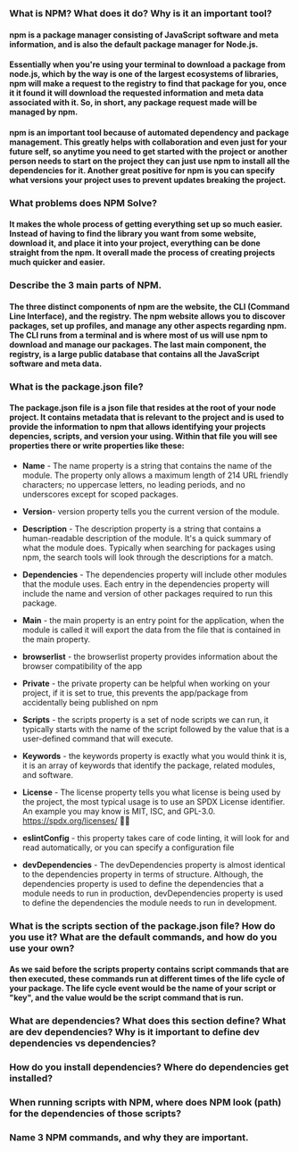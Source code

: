 ### What is NPM? What does it do? Why is it an important tool?
#### npm is a package manager consisting of JavaScript software and meta information, and is also the default package manager for Node.js. 
#### Essentially when you're using your terminal to download a package from node.js, which by the way is one of the largest ecosystems of libraries, npm will make a request to the registry to find that package for you, once it it found it will download the requested information and meta data associated with it. So, in short, any package request made will be managed by npm.
#### npm is an important tool because of automated dependency and package management. This greatly helps with collaboration and even just for your future self, so anytime you need to get started with the project or another person needs to start on the project they can just use npm to install all the dependencies for it. Another great positive for npm is you can specify what versions your project uses to prevent updates breaking the project.

### What problems does NPM Solve?
#### It makes the whole process of getting everything set up so much easier. Instead of having to find the library you want from some website, download it, and place it into your project, everything can be done straight from the npm. It overall made the process of creating projects much quicker and easier.

### Describe the 3 main parts of NPM.
#### The three distinct components of npm are the website, the CLI (Command Line Interface), and the registry. The npm website allows you to discover packages, set up profiles, and manage any other aspects regarding npm. The CLI runs from a terminal and is where most of us will use npm to download and manage our packages. The last main component, the registry, is a large public database that contains all the JavaScript software and meta data. 

### What is the package.json file?
#### The package.json file is a json file that resides at the root of your node project. It contains metadata that is relevant to the project and is used to provide the information to npm that allows identifying your projects depencies, scripts, and version your using. Within that file you will see properties there or write properties like these: 
* **Name** - The name property is a string that contains the name of the module. The property only allows a maximum length of 214 URL friendly characters; no uppercase letters, no leading periods, and no underscores except for scoped packages. 

* **Version**- version property tells you the current version of the module.

* **Description** - The description property is a string that contains a human-readable description of the module. It's a quick summary of what the module does. Typically when searching for packages using npm, the search tools will look through the descriptions for a match. 

* **Dependencies** - The dependencies property will include other modules that the module uses. Each entry in the dependencies property will include the name and version of other packages required to run this package.

* **Main** - the main property is an entry point for the application, when the module is called it will export the data from the file that is contained in the main property.

* **browserlist** - the browserlist property provides information about the browser compatibility of the app

* **Private** - the private property can be helpful when working on your project, if it is set to true, this prevents the app/package from accidentally being published on npm

* **Scripts** - the scripts property is a set of node scripts we can run, it typically starts with the name of the script followed by the value that is a user-defined command that will execute.

* **Keywords** - the keywords property is exactly what you would think it is, it is an array of keywords that identify the package, related modules, and software.

* **License** - The license property tells you what license is being used by the project, the most typical usage is to use an SPDX License identifier. An example you may know is MIT, ISC, and GPL-3.0. 
https://spdx.org/licenses/ 🔗🔗

* **eslintConfig** - this property takes care of code linting, it will look for and read automatically, or you can specify a configuration file 

* **devDependencies** - The devDependencies property is almost identical to the dependencies property in terms of structure. Although, the dependencies property is used to define the dependencies that a module needs to run in production, devDependencies property is used to define the dependencies the module needs to run in development.

### What is the scripts section of the package.json file? How do you use it? What are the default commands, and how do you use your own?
#### As we said before the scripts property contains script commands that are then executed, these commands run at different times of the life cycle of your package. The life cycle event would be the name of your script or "key", and the value would be the script command that is run.

### What are dependencies? What does this section define? What are dev dependencies? Why is it important to define dev dependencies vs dependencies?

### How do you install dependencies? Where do dependencies get installed?

### When running scripts with NPM, where does NPM look (path) for the dependencies of those scripts?

### Name 3 NPM commands, and why they are important.
